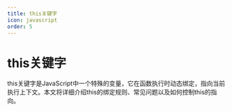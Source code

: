 ```yaml
---
title: this关键字
icon: javascript
order: 5
---
```


# this关键字

this关键字是JavaScript中一个特殊的变量，它在函数执行时动态绑定，指向当前执行上下文。本文将详细介绍this的绑定规则、常见问题以及如何控制this的指向。

